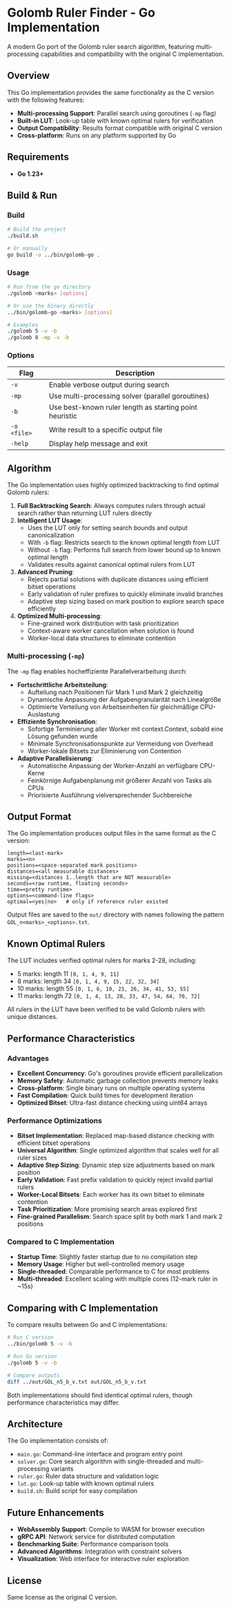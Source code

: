 # Golomb Ruler Finder - Go Implementation

A modern Go port of the Golomb ruler search algorithm, featuring multi-processing capabilities and compatibility with the original C implementation.

## Overview

This Go implementation provides the same functionality as the C version with the following features:

- **Multi-processing Support**: Parallel search using goroutines (`-mp` flag)
- **Built-in LUT**: Look-up table with known optimal rulers for verification
- **Output Compatibility**: Results format compatible with original C version
- **Cross-platform**: Runs on any platform supported by Go

## Requirements

- **Go 1.23+**

## Build & Run

### Build

```bash
# Build the project
./build.sh

# Or manually
go build -o ../bin/golomb-go .
```

### Usage

```bash
# Run from the go directory
./golomb <marks> [options]

# Or use the binary directly
../bin/golomb-go <marks> [options]

# Examples
./golomb 5 -v -b
./golomb 8 -mp -v -b
```

### Options

| Flag | Description |
|------|-------------|
| `-v` | Enable verbose output during search |
| `-mp` | Use multi-processing solver (parallel goroutines) |
| `-b` | Use best-known ruler length as starting point heuristic |
| `-o <file>` | Write result to a specific output file |
| `-help` | Display help message and exit |

## Algorithm

The Go implementation uses highly optimized backtracking to find optimal Golomb rulers:

1. **Full Backtracking Search**: Always computes rulers through actual search rather than returning LUT rulers directly
2. **Intelligent LUT Usage**: 
   - Uses the LUT only for setting search bounds and output canonicalization
   - With `-b` flag: Restricts search to the known optimal length from LUT
   - Without `-b` flag: Performs full search from lower bound up to known optimal length
   - Validates results against canonical optimal rulers from LUT
3. **Advanced Pruning**: 
   - Rejects partial solutions with duplicate distances using efficient bitset operations
   - Early validation of ruler prefixes to quickly eliminate invalid branches
   - Adaptive step sizing based on mark position to explore search space efficiently
4. **Optimized Multi-processing**: 
   - Fine-grained work distribution with task prioritization
   - Context-aware worker cancellation when solution is found
   - Worker-local data structures to eliminate contention

### Multi-processing (`-mp`)

The `-mp` flag enables hocheffiziente Parallelverarbeitung durch:

- **Fortschrittliche Arbeitsteilung**: 
  - Aufteilung nach Positionen für Mark 1 und Mark 2 gleichzeitig
  - Dynamische Anpassung der Aufgabengranularität nach Linealgröße
  - Optimierte Verteilung von Arbeitseinheiten für gleichmäßige CPU-Auslastung
- **Effiziente Synchronisation**:
  - Sofortige Terminierung aller Worker mit context.Context, sobald eine Lösung gefunden wurde
  - Minimale Synchronisationspunkte zur Vermeidung von Overhead
  - Worker-lokale Bitsets zur Eliminierung von Contention
- **Adaptive Parallelisierung**:
  - Automatische Anpassung der Worker-Anzahl an verfügbare CPU-Kerne
  - Feinkörnige Aufgabenplanung mit größerer Anzahl von Tasks als CPUs
  - Priorisierte Ausführung vielversprechender Suchbereiche

## Output Format

The Go implementation produces output files in the same format as the C version:

```
length=<last-mark>
marks=<n>
positions=<space-separated mark positions>
distances=<all measurable distances>
missing=<distances 1..length that are NOT measurable>
seconds=<raw runtime, floating seconds>
time=<pretty runtime>
options=<command-line flags>
optimal=<yes|no>   # only if reference ruler existed
```

Output files are saved to the `out/` directory with names following the pattern `GOL_n<marks>_<options>.txt`.

## Known Optimal Rulers

The LUT includes verified optimal rulers for marks 2-28, including:
- 5 marks: length 11 `[0, 1, 4, 9, 11]`
- 8 marks: length 34 `[0, 1, 4, 9, 15, 22, 32, 34]`
- 10 marks: length 55 `[0, 1, 6, 10, 23, 26, 34, 41, 53, 55]`
- 11 marks: length 72 `[0, 1, 4, 13, 28, 33, 47, 54, 64, 70, 72]`

All rulers in the LUT have been verified to be valid Golomb rulers with unique distances.

## Performance Characteristics

### Advantages
- **Excellent Concurrency**: Go's goroutines provide efficient parallelization
- **Memory Safety**: Automatic garbage collection prevents memory leaks
- **Cross-platform**: Single binary runs on multiple operating systems
- **Fast Compilation**: Quick build times for development iteration
- **Optimized Bitset**: Ultra-fast distance checking using uint64 arrays

### Performance Optimizations
- **Bitset Implementation**: Replaced map-based distance checking with efficient bitset operations
- **Universal Algorithm**: Single optimized algorithm that scales well for all ruler sizes
- **Adaptive Step Sizing**: Dynamic step size adjustments based on mark position
- **Early Validation**: Fast prefix validation to quickly reject invalid partial rulers
- **Worker-Local Bitsets**: Each worker has its own bitset to eliminate contention
- **Task Prioritization**: More promising search areas explored first
- **Fine-grained Parallelism**: Search space split by both mark 1 and mark 2 positions

### Compared to C Implementation
- **Startup Time**: Slightly faster startup due to no compilation step
- **Memory Usage**: Higher but well-controlled memory usage 
- **Single-threaded**: Comparable performance to C for most problems
- **Multi-threaded**: Excellent scaling with multiple cores (12-mark ruler in ~15s)

## Comparing with C Implementation

To compare results between Go and C implementations:

```bash
# Run C version
../bin/golomb 5 -v -b

# Run Go version  
./golomb 5 -v -b

# Compare outputs
diff ../out/GOL_n5_b_v.txt out/GOL_n5_b_v.txt
```

Both implementations should find identical optimal rulers, though performance characteristics may differ.

## Architecture

The Go implementation consists of:

- `main.go`: Command-line interface and program entry point
- `solver.go`: Core search algorithm with single-threaded and multi-processing variants
- `ruler.go`: Ruler data structure and validation logic
- `lut.go`: Look-up table with known optimal rulers
- `build.sh`: Build script for easy compilation

## Future Enhancements

- **WebAssembly Support**: Compile to WASM for browser execution
- **gRPC API**: Network service for distributed computation
- **Benchmarking Suite**: Performance comparison tools
- **Advanced Algorithms**: Integration with constraint solvers
- **Visualization**: Web interface for interactive ruler exploration

## License

Same license as the original C version.
